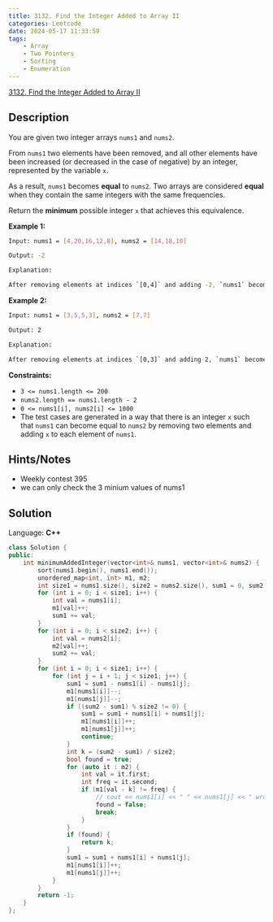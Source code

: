 ```yaml
---
title: 3132. Find the Integer Added to Array II
categories: Leetcode
date: 2024-05-17 11:33:59
tags:
    - Array
    - Two Pointers
    - Sorting
    - Enumeration
---
```


[3132. Find the Integer Added to Array II](https://leetcode.com/problems/find-the-integer-added-to-array-ii/description/)

## Description

You are given two integer arrays `nums1` and `nums2`.

From `nums1` two elements have been removed, and all other elements have been increased (or decreased in the case of negative) by an integer, represented by the variable `x`.

As a result, `nums1` becomes **equal**  to `nums2`. Two arrays are considered **equal**  when they contain the same integers with the same frequencies.

Return the **minimum**  possible integer `x` that achieves this equivalence.

**Example 1:**

```bash
Input: nums1 = [4,20,16,12,8], nums2 = [14,18,10]

Output: -2

Explanation:

After removing elements at indices `[0,4]` and adding -2, `nums1` becomes `[18,14,10]`.
```

**Example 2:**

```bash
Input: nums1 = [3,5,5,3], nums2 = [7,7]

Output: 2

Explanation:

After removing elements at indices `[0,3]` and adding 2, `nums1` becomes `[7,7]`.
```

**Constraints:**

- `3 <= nums1.length <= 200`
- `nums2.length == nums1.length - 2`
- `0 <= nums1[i], nums2[i] <= 1000`
- The test cases are generated in a way that there is an integer `x` such that `nums1` can become equal to `nums2` by removing two elements and adding `x` to each element of `nums1`.

## Hints/Notes

- Weekly contest 395
- we can only check the 3 minium values of nums1

## Solution

Language: **C++**

```C++
class Solution {
public:
    int minimumAddedInteger(vector<int>& nums1, vector<int>& nums2) {
        sort(nums1.begin(), nums1.end());
        unordered_map<int, int> m1, m2;
        int size1 = nums1.size(), size2 = nums2.size(), sum1 = 0, sum2 = 0;
        for (int i = 0; i < size1; i++) {
            int val = nums1[i];
            m1[val]++;
            sum1 += val;
        }
        for (int i = 0; i < size2; i++) {
            int val = nums2[i];
            m2[val]++;
            sum2 += val;
        }
        for (int i = 0; i < size1; i++) {
            for (int j = i + 1; j < size1; j++) {
                sum1 = sum1 - nums1[i] - nums1[j];
                m1[nums1[i]]--;
                m1[nums1[j]]--;
                if ((sum2 - sum1) % size2 != 0) {
                    sum1 = sum1 + nums1[i] + nums1[j];
                    m1[nums1[i]]++;
                    m1[nums1[j]]++;
                    continue;
                }
                int k = (sum2 - sum1) / size2;
                bool found = true;
                for (auto it : m2) {
                    int val = it.first;
                    int freq = it.second;
                    if (m1[val - k] != freq) {
                        // cout << nums1[i] << " " << nums1[j] << " wrong: " << val << endl;
                        found = false;
                        break;
                    }
                }
                if (found) {
                    return k;
                }
                sum1 = sum1 + nums1[i] + nums1[j];
                m1[nums1[i]]++;
                m1[nums1[j]]++;
            }
        }
        return -1;
    }
};
```
